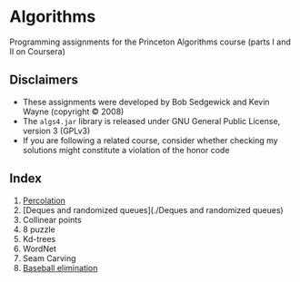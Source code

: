 # Algorithms
Programming assignments for the Princeton Algorithms course (parts I and II on Coursera)

## Disclaimers
- These assignments were developed by Bob Sedgewick and Kevin Wayne (copyright :copyright: 2008)
- The `algs4.jar` library is released under GNU General Public License, version 3 (GPLv3)
- If you are following a related course, consider whether checking my solutions might constitute a violation of the honor code

## Index
1. [Percolation](./Percolation)
2. [Deques and randomized queues](./Deques and randomized queues)
3. Collinear points
4. 8 puzzle
5. Kd-trees
6. WordNet
7. Seam Carving
8. [Baseball elimination](./Baseball)
  
